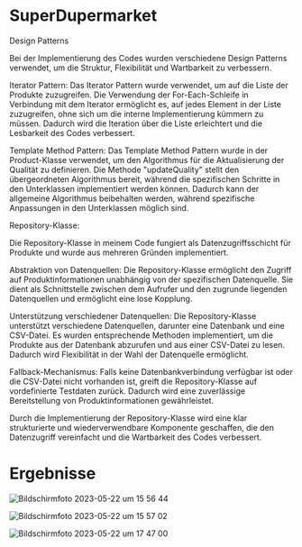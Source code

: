 # SuperDupermarket

Design Patterns



Bei der Implementierung des Codes wurden verschiedene Design Patterns verwendet, um die Struktur, Flexibilität und Wartbarkeit zu verbessern.

Iterator Pattern: Das Iterator Pattern wurde verwendet, um auf die Liste der Produkte zuzugreifen. Die Verwendung der For-Each-Schleife in Verbindung mit dem Iterator ermöglicht es, auf jedes Element in der Liste zuzugreifen, ohne sich um die interne Implementierung kümmern zu müssen. Dadurch wird die Iteration über die Liste erleichtert und die Lesbarkeit des Codes verbessert.

Template Method Pattern: Das Template Method Pattern wurde in der Product-Klasse verwendet, um den Algorithmus für die Aktualisierung der Qualität zu definieren. Die Methode "updateQuality" stellt den übergeordneten Algorithmus bereit, während die spezifischen Schritte in den Unterklassen implementiert werden können. Dadurch kann der allgemeine Algorithmus beibehalten werden, während spezifische Anpassungen in den Unterklassen möglich sind.

Repository-Klasse:

Die Repository-Klasse in meinem Code fungiert als Datenzugriffsschicht für Produkte und wurde aus mehreren Gründen implementiert.

Abstraktion von Datenquellen: Die Repository-Klasse ermöglicht den Zugriff auf Produktinformationen unabhängig von der spezifischen Datenquelle. Sie dient als Schnittstelle zwischen dem Aufrufer und den zugrunde liegenden Datenquellen und ermöglicht eine lose Kopplung.

Unterstützung verschiedener Datenquellen: Die Repository-Klasse unterstützt verschiedene Datenquellen, darunter eine Datenbank und eine CSV-Datei. Es wurden entsprechende Methoden implementiert, um die Produkte aus der Datenbank abzurufen und aus einer CSV-Datei zu lesen. Dadurch wird Flexibilität in der Wahl der Datenquelle ermöglicht.

Fallback-Mechanismus: Falls keine Datenbankverbindung verfügbar ist oder die CSV-Datei nicht vorhanden ist, greift die Repository-Klasse auf vordefinierte Testdaten zurück. Dadurch wird eine zuverlässige Bereitstellung von Produktinformationen gewährleistet.

Durch die Implementierung der Repository-Klasse wird eine klar strukturierte und wiederverwendbare Komponente geschaffen, die den Datenzugriff vereinfacht und die Wartbarkeit des Codes verbessert.


# Ergebnisse 


![Bildschirm­foto 2023-05-22 um 15 56 44](https://github.com/elboudi1988/SuperDupermarket/assets/102913853/860a6efd-93af-42e1-a551-8f993b1f159a)


![Bildschirm­foto 2023-05-22 um 15 57 02](https://github.com/elboudi1988/SuperDupermarket/assets/102913853/50970266-947c-4a4d-9a3c-43b51066fa9e)


![Bildschirm­foto 2023-05-22 um 17 47 00](https://github.com/elboudi1988/SuperDupermarket/assets/102913853/acd31918-acb7-43a5-88f1-c8620ed54dec)





